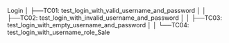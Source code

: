 Login
│
├──TC01: test_login_with_valid_username_and_password
│
│
├──TC02: test_login_with_invalid_username_and_password
│
│
├──TC03: test_login_with_empty_username_and_password
│
│
└──TC04: test_login_with_username_role_Sale
